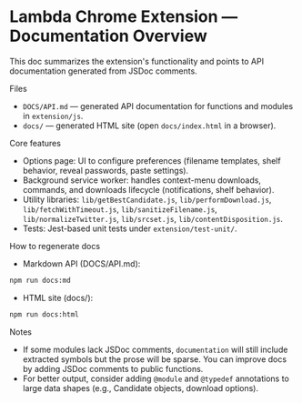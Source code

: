 # Lambda Chrome Extension — Documentation Overview

This doc summarizes the extension's functionality and points to API documentation generated from JSDoc comments.

Files

- `DOCS/API.md` — generated API documentation for functions and modules in `extension/js`.
- `docs/` — generated HTML site (open `docs/index.html` in a browser).

Core features

- Options page: UI to configure preferences (filename templates, shelf behavior, reveal passwords, paste settings).
- Background service worker: handles context-menu downloads, commands, and downloads lifecycle (notifications, shelf behavior).
- Utility libraries: `lib/getBestCandidate.js`, `lib/performDownload.js`, `lib/fetchWithTimeout.js`, `lib/sanitizeFilename.js`, `lib/normalizeTwitter.js`, `lib/srcset.js`, `lib/contentDisposition.js`.
- Tests: Jest-based unit tests under `extension/test-unit/`.

How to regenerate docs

- Markdown API (DOCS/API.md):

```bash
npm run docs:md
```

- HTML site (docs/):

```bash
npm run docs:html
```

Notes

- If some modules lack JSDoc comments, `documentation` will still include extracted symbols but the prose will be sparse. You can improve docs by adding JSDoc comments to public functions.
- For better output, consider adding `@module` and `@typedef` annotations to large data shapes (e.g., Candidate objects, download options).

